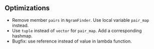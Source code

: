 ## Optimizations

- Remove member `pairs` in `NgramFinder`. Use local variable `pair_map` instead.
- Use `tuple` instead of `vector` for `pair_map`. Add a corresponding hashmap.
- Bugfix: use reference instead of value in lambda function.